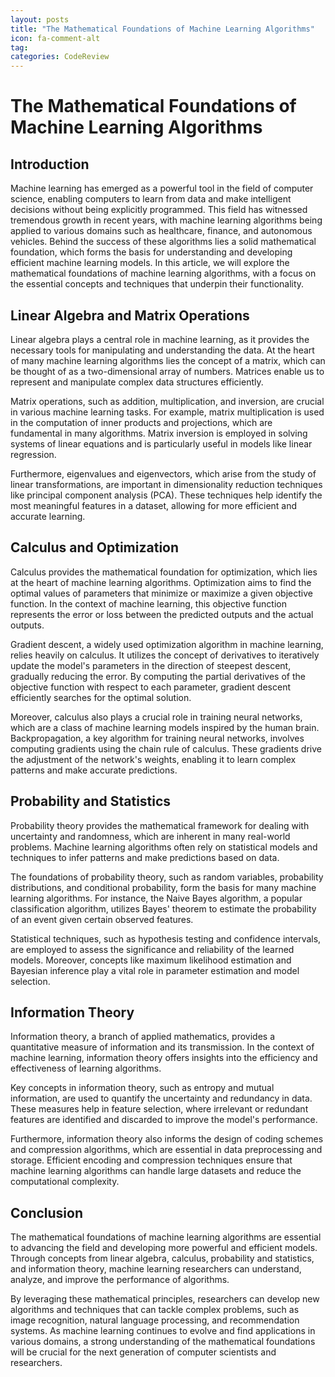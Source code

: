 ```yaml
---
layout: posts
title: "The Mathematical Foundations of Machine Learning Algorithms"
icon: fa-comment-alt
tag:      
categories: CodeReview
---
```



# The Mathematical Foundations of Machine Learning Algorithms

## Introduction

Machine learning has emerged as a powerful tool in the field of computer science, enabling computers to learn from data and make intelligent decisions without being explicitly programmed. This field has witnessed tremendous growth in recent years, with machine learning algorithms being applied to various domains such as healthcare, finance, and autonomous vehicles. Behind the success of these algorithms lies a solid mathematical foundation, which forms the basis for understanding and developing efficient machine learning models. In this article, we will explore the mathematical foundations of machine learning algorithms, with a focus on the essential concepts and techniques that underpin their functionality.

## Linear Algebra and Matrix Operations

Linear algebra plays a central role in machine learning, as it provides the necessary tools for manipulating and understanding the data. At the heart of many machine learning algorithms lies the concept of a matrix, which can be thought of as a two-dimensional array of numbers. Matrices enable us to represent and manipulate complex data structures efficiently.

Matrix operations, such as addition, multiplication, and inversion, are crucial in various machine learning tasks. For example, matrix multiplication is used in the computation of inner products and projections, which are fundamental in many algorithms. Matrix inversion is employed in solving systems of linear equations and is particularly useful in models like linear regression.

Furthermore, eigenvalues and eigenvectors, which arise from the study of linear transformations, are important in dimensionality reduction techniques like principal component analysis (PCA). These techniques help identify the most meaningful features in a dataset, allowing for more efficient and accurate learning.

## Calculus and Optimization

Calculus provides the mathematical foundation for optimization, which lies at the heart of machine learning algorithms. Optimization aims to find the optimal values of parameters that minimize or maximize a given objective function. In the context of machine learning, this objective function represents the error or loss between the predicted outputs and the actual outputs.

Gradient descent, a widely used optimization algorithm in machine learning, relies heavily on calculus. It utilizes the concept of derivatives to iteratively update the model's parameters in the direction of steepest descent, gradually reducing the error. By computing the partial derivatives of the objective function with respect to each parameter, gradient descent efficiently searches for the optimal solution.

Moreover, calculus also plays a crucial role in training neural networks, which are a class of machine learning models inspired by the human brain. Backpropagation, a key algorithm for training neural networks, involves computing gradients using the chain rule of calculus. These gradients drive the adjustment of the network's weights, enabling it to learn complex patterns and make accurate predictions.

## Probability and Statistics

Probability theory provides the mathematical framework for dealing with uncertainty and randomness, which are inherent in many real-world problems. Machine learning algorithms often rely on statistical models and techniques to infer patterns and make predictions based on data.

The foundations of probability theory, such as random variables, probability distributions, and conditional probability, form the basis for many machine learning algorithms. For instance, the Naive Bayes algorithm, a popular classification algorithm, utilizes Bayes' theorem to estimate the probability of an event given certain observed features.

Statistical techniques, such as hypothesis testing and confidence intervals, are employed to assess the significance and reliability of the learned models. Moreover, concepts like maximum likelihood estimation and Bayesian inference play a vital role in parameter estimation and model selection.

## Information Theory

Information theory, a branch of applied mathematics, provides a quantitative measure of information and its transmission. In the context of machine learning, information theory offers insights into the efficiency and effectiveness of learning algorithms.

Key concepts in information theory, such as entropy and mutual information, are used to quantify the uncertainty and redundancy in data. These measures help in feature selection, where irrelevant or redundant features are identified and discarded to improve the model's performance.

Furthermore, information theory also informs the design of coding schemes and compression algorithms, which are essential in data preprocessing and storage. Efficient encoding and compression techniques ensure that machine learning algorithms can handle large datasets and reduce the computational complexity.

## Conclusion

The mathematical foundations of machine learning algorithms are essential to advancing the field and developing more powerful and efficient models. Through concepts from linear algebra, calculus, probability and statistics, and information theory, machine learning researchers can understand, analyze, and improve the performance of algorithms.

By leveraging these mathematical principles, researchers can develop new algorithms and techniques that can tackle complex problems, such as image recognition, natural language processing, and recommendation systems. As machine learning continues to evolve and find applications in various domains, a strong understanding of the mathematical foundations will be crucial for the next generation of computer scientists and researchers.